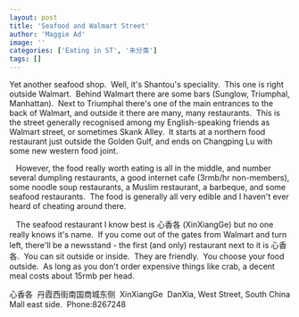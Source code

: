 ```yaml
---
layout: post
title: 'Seafood and Walmart Street'
author: 'Maggie Ad'
image: ''
categories: ['Eating in ST', '未分类']
tags: []
---
```


Yet another seafood shop.  Well, it's Shantou's speciality.  This one is right outside Walmart.  Behind Walmart there are some bars (Sunglow, Triumphal, Manhattan).  Next to Triumphal there's one of the main entrances to the back of Walmart, and outside it there are many, many restaurants.  This is the street generally recognised among my English-speaking friends as Walmart street, or sometimes Skank Alley.  It starts at a northern food restaurant just outside the Golden Gulf, and ends on Changping Lu with some new western food joint. 

   However, the food really worth eating is all in the middle, and number several dumpling restaurants, a good internet cafe (3rmb/hr non-members), some noodle soup restaurants, a Muslim restaurant, a barbeque, and some seafood restaurants.  The food is generally all very edible and I haven't ever heard of cheating around there. 

   The seafood restaurant I know best is 心香各 (XinXiangGe) but no one really knows it's name.  If you come out of the gates from Walmart and turn left, there'll be a newsstand - the first (and only) restaurant next to it is 心香各.  You can sit outside or inside.  They are friendly.  You choose your food outside.  As long as you don't order expensive things like crab, a decent meal costs about 15rmb per head. 

心香各  丹霞西街南国商城东侧  XinXiangGe  DanXia, West Street, South China Mall east side.  Phone:8267248